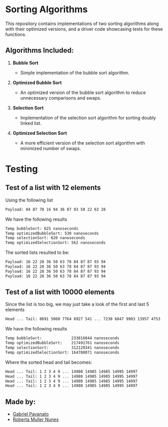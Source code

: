 # Sorting Algorithms

This repository contains implementations of two sorting algorithms along with their optimized versions, and a driver code showcasing tests for these functions.

## Algorithms Included:

1. **Bubble Sort**
   - Simple implementation of the bubble sort algorithm.
   
2. **Optimized Bubble Sort**
   - An optimized version of the bubble sort algorithm to reduce unnecessary comparisons and swaps.
   
3. **Selection Sort**
   - Implementation of the selection sort algorithm for sorting doubly linked list.
   
4. **Optimized Selection Sort**
   - A more efficient version of the selection sort algorithm with minimized number of swaps.

# Testing

## Test of a list with 12 elements

Using the following list
```bash
Payload: 84 87 78 16 94 36 87 93 50 22 63 28
```
We have the following results
```bash
Temp bubbleSort: 625 nanoseconds
Temp optimizedBubbleSort: 530 nanoseconds
Temp selectionSort: 620 nanoseconds
Temp optimizedSelectionSort: 562 nanoseconds
```
The sorted lists resulted to be:

```bash
Payload: 16 22 28 36 50 63 78 84 87 87 93 94
Payload: 16 22 28 36 50 63 78 84 87 87 93 94
Payload: 16 22 28 36 50 63 78 84 87 87 93 94
Payload: 16 22 28 36 50 63 78 84 87 87 93 94
```
## Test of a list with 10000 elements

Since the list is too big, we may just take a look of the first and last 5 elements

```bash
Head ... Tail: 8691 5060 7764 8927 541 ... 7230 6847 9903 13957 4753 
```
We have the following results
```bash
Temp bubbleSort:             233816844 nanoseconds
Temp optimizedBubbleSort:    217491761 nanoseconds
Temp selectionSort:          312120341 nanoseconds
Temp optimizedSelectionSort: 164788071 nanoseconds
```
Where the sorted head and tail becomes:
```bash
Head ... Tail: 1 2 3 4 9 ... 14980 14985 14985 14995 14997
Head ... Tail: 1 2 3 4 9 ... 14980 14985 14985 14995 14997
Head ... Tail: 1 2 3 4 9 ... 14980 14985 14985 14995 14997
Head ... Tail: 1 2 3 4 9 ... 14980 14985 14985 14995 14997
```
## Made by:

* [Gabriel Pavanato](https://github.com/Pavanato)
* [Roberta Muller Nunes](https://github.com/robertamuller)
